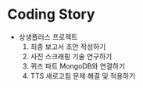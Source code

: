 # Coding Story
- 상생플러스 프로젝트
  1. 최종 보고서 초안 작성하기
  2. 사진 스크래핑 기술 연구하기
  3. 퀴즈 파트 MongoDB와 연결하기
  4. TTS 새로고침 문제 해결 및 적용하기
